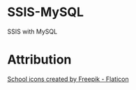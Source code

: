 # SSIS-MySQL
SSIS with MySQL

# Attribution
<a href="https://www.flaticon.com/free-icons/school" title="school icons">School icons created by Freepik - Flaticon</a>
